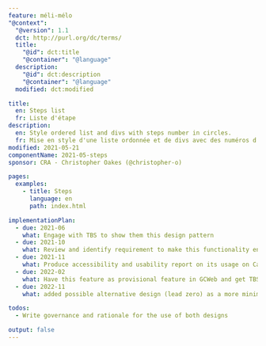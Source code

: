 ```yaml
---
feature: méli-mélo
"@context":
  "@version": 1.1
  dct: http://purl.org/dc/terms/
  title:
    "@id": dct:title
    "@container": "@language"
  description:
    "@id": dct:description
    "@container": "@language"
  modified: dct:modified

title:
  en: Steps list
  fr: Liste d'étape
description:
  en: Style ordered list and divs with steps number in circles.
  fr: Mise en style d'une liste ordonnée et de divs avec des numéros d'étape dans un cercle
modified: 2021-05-21
componentName: 2021-05-steps
sponsor: CRA - Christopher Oakes (@christopher-o)

pages:
  examples:
    - title: Steps
      language: en
      path: index.html

implementationPlan:
  - due: 2021-06
    what: Engage with TBS to show them this design pattern
  - due: 2021-10
    what: Review and identify requirement to make this functionality enterprise ready
  - due: 2021-11
    what: Produce accessibility and usability report on its usage on Canada.ca
  - due: 2022-02
    what: Have this feature as provisional feature in GCWeb and get TBS to publish guidance on how to use it.
  - due: 2022-11
    what: added possible alternative design (lead zero) as a more minimalist pattern. 

todos:
  - Write governance and rationale for the use of both designs

output: false
---
```


